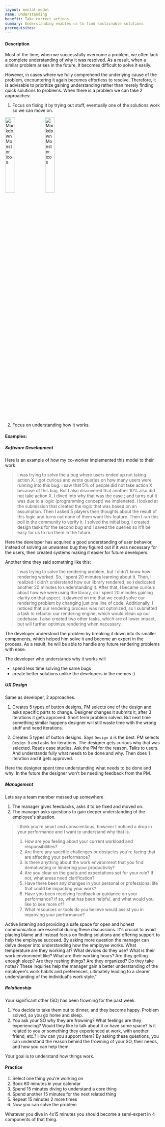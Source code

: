 ```yaml
---
layout: mental-model
name: Understanding
benefit: Take correct actions
summary: Understanding enables us to find sustainable solutions
prerequisites:
---
```


#### Description

Most of the time, when we successfully overcome a problem, we often lack a complete understanding of why it was resolved. As a result, when a similar problem arises in the future, it becomes difficult to solve it easily.

However, in cases where we fully comprehend the underlying cause of the problem, encountering it again becomes effortless to resolve. Therefore, it is advisable to prioritize gaining understanding rather than merely finding quick solutions to problems.
When there is a problem we can take 2 approaches: 

 1. Focus on fixing it by trying out stuff, eventually one of the solutions work so we can move on. 

<img src="https://pbs.twimg.com/media/DMes69xXkAA4-7z.jpg"
     alt="Markdown Monster icon"
     style="width: 25%" />
<img src="https://i.redd.it/4r9efz3e9sez.jpg"
     alt="Markdown Monster icon"
     style="width: 25%" />

 2. Focus on understanding how it works.



#### Examples:

##### Software Development

Here is an example of how my co-worker implemented this model to their work.

> I was trying to solve the a bug where users ended up not taking action X. I got curious and wrote queries on how many users were running into this bug. I saw that 5% of people did not take action X because of this bug. But I also discovered that another 10% also did not take action X. I dived into why that was the case ; and turns out it was due to a logic (programming concept) we impleneted. I looked at the submission that created the logic that was based on an assumption. Then I asked 5 players their thoughts about the result of this logic and turns out none of them want this feature. Then I ran this poll in the community to verify it. I solved the initial bug, I created design tasks for the second bug and I saved the queries so it'll be easy for us to run them in the future.

Here the developer has acquired a good understanding of user behavior, instead of solving an unwanted bug they figured out if it was necessary for the users, then created systems making it easier for future developers.

Another time they said something like this:

>I was trying to solve the rendering problem, but I didn't know how rendering worked. So, I spent 20 minutes learning about it. Then, I realized I didn't understand how our library rendered, so I dedicated another 20 minutes to understanding it. After that, I became curious about how we were using the library, so I spent 20 minutes gaining clarity on that aspect. It dawned on me that we could solve our rendering problem by changing just one line of code. Additionally, I noticed that our rendering process was not optimized, so I submitted a task to refactor our rendering engine, which would clean up our codebase. I also created two other tasks, which are of lower impact, but will further optimize rendering when necessary.

The developer understood the problem by breaking it down into its smaller components, which helped him solve it and become an expert in the process. As a result, he will be able to handle any future rendering problems with ease.

The developer who understands why it works will 
- spend less time solving the same bugs
- create better solutions
unlike the developers in the memes :) 

##### UX Design

Same as developer, 2 approaches.

1. Creates 5 types of button designs, PM selects one of the design and asks specific parts to change. Designer changes it submits it, after 3 iterations it gets approved. Short term problem solved. But next time something similar happens designer will still waste time with the wrong stuff and need iterations.

2. Creates 5 types of button designs. Says `Design A` is the best. PM selects `Design B` and asks for iterations. The designer gets curious why that was selected. Reads case studies. Ask the PM for the reason. Talks to users. And understands fully what needs to be done and why. Then does 1 iteration and it gets approved.

Here the designer spent time understanding what needs to be done and why. In the future the designer won't be needing feedback from the PM.

##### Management

Lets say a team member messed up somewhere.

1. The manager gives feedbacks, asks it to be fixed and moved on.
2. The manager asks questions to gain deeper understanding of the employee's situation.

> I think you’re smart and conscientious, however I noticed a drop in your performance and I want to understand why that is. 
> 
> 1. How are you feeling about your current workload and responsibilities?
> 2. Are there any specific challenges or obstacles you're facing that are affecting your performance?
> 3. Is there anything about the work environment that you find demotivating or hindering your productivity?
> 4. Are you clear on the goals and expectations set for your role? If not, what areas need clarification? 
> 5. Have there been any changes in your personal or professional life that could be impacting your work?
> 6. Have you been receiving feedback or guidance on your performance? If so, what has been helpful, and what would you like to see more of?
> 7. What resources or tools do you believe would assist you in improving your performance?

Active listening and providing a safe space for open and honest communication are essential during these discussions. It's crucial to avoid placing blame and instead focus on finding solutions and offering support to help the employee succeed. By asking more question the manager can delve deeper into understanding how the employee works. What temperature are they working at? What devices do they use? What is their work environment like? What are their working hours? Are they getting enough sleep? Are they rushing things? Are they organized? Do they take notes? These inquiries help the manager gain a better understanding of the employee's work habits and preferences, ultimately leading to a clearer understanding of the individual's work style." 

##### Relationship

Your significant other (SO) has been frowning for the past week.

1. You decide to take them out to dinner, and they become happy. Problem solved, so you go home and sleep.
2. You ask your SO why they are frowning? What feelings are they experiencing? Would they like to talk about it or have some space? Is it related to you or something they experienced at work, with another friend, etc.? How can you support them? 
By asking these questions, you can understand the reason behind the frowning of your SO, their needs, and how you can help them. 

Your goal is to understand how things work. 

#### Practice

1. Select one thing you're working on
2. Book 60 minutes in your calendar
3. Spend 15 minutes diving to understand a core thing
4. Spend another 15 minutes for the next related thing
5. Repeat 15 minutes 2 more times
6. Now you can solve the problem

Whatever you dive in 4x15 minutes you should become a semi-expert in 4 components of that thing.

